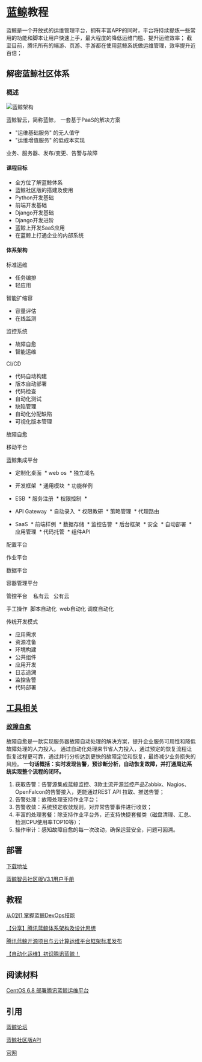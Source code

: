 # [蓝鲸](http://bk.tencent.com)教程

蓝鲸是一个开放式的运维管理平台，拥有丰富APP的同时，平台将持续提炼一些常用的功能和脚本让用户快速上手，最大程度的降低运维门槛、提升运维效率；
截至目前，腾讯所有的端游、页游、手游都在使用蓝鲸系统做运维管理，效率提升近百倍；


## 解密蓝鲸社区体系


### 概述



![蓝鲸架构](http://bk.tencent.com/document/static/images/bk/bkIntroduction/allView.png)


蓝鲸智云，简称蓝鲸， 一套基于PaaS的解决方案
* "运维基础服务" 的无人值守
* "运维增值服务" 的低成本实现

业务、服务器、发布/变更、告警与故障

#### 课程目标

* 全方位了解蓝鲸体系
* 蓝鲸社区版的搭建及使用
* Python开发基础
* 前端开发基础
* Django开发基础
* Django开发进阶
* 蓝鲸上开发SaaS应用
* 在蓝鲸上打通企业的内部系统

#### 体系架构


标准运维
* 任务编排
* 轻应用

智能扩缩容

* 容量评估
* 在线监测

监控系统 
* 故障自愈
* 智能运维

CI/CD
* 代码自动构建
* 版本自动部署
* 代码检查
* 自动化测试
* 缺陷管理
* 自动化分配缺陷
* 可视化版本管理


故障自愈 

移动平台



蓝鲸集成平台

* 定制化桌面 
  * web os
  * 独立域名
* 开发框架
  * 通用模块
  * 功能样例 
* ESB 
  * 服务注册
  * 权限控制
  * 

* API Gateway
  * 自动录入
  * 权限教研
  * 策略管理
  * 代理路由

* SaaS
  * 前端样例
  * 数据存储
  * 监控告警
  * 后台框架
  * 安全
  * 自动部署
  * 应用管理
  * 代码托管
  * 组件API
   



配置平台 

作业平台 

数据平台 


容器管理平台


管控平台
    私有云   公有云


手工操作  脚本自动化  web自动化 调度自动化

传统开发模式
* 应用需求
* 资源准备
* 环境构建
* 公共组件
* 应用开发
* 日志追溯
* 监控告警
* 代码部署



## [工具相关](http://bk.tencent.com/s-mart/market)

### [**故障自愈**](http://bk.tencent.com/s-mart/application/110/detail)

故障自愈是一款实现服务器故障自动处理的解决方案，提升企业服务可用性和降低故障处理的人力投入。
通过自动化处理来节省人力投入，通过预定的恢复流程让恢复过程更可靠，通过并行分析达到更快的故障定位和恢复，最终减少业务损失的风险。
**一句话概括：实时发现告警，预诊断分析，自动恢复故障，并打通周边系统实现整个流程的闭环。**

1. 获取告警：告警源集成蓝鲸监控、3款主流开源监控产品Zabbix、Nagios、OpenFalcon的告警接入，更能通过REST API 拉取、推送告警；
2. 告警处理：故障处理支持作业平台；
3. 告警收敛：系统预定收敛规则，对异常告警事件进行收敛；
4. 丰富的处理套餐：除支持作业平台外，还支持快捷套餐类（磁盘清理、汇总、检测CPU使用率TOP10等）；
5. 操作审计：感知故障自愈的每一次改动，确保运营安全，问题可回溯。



## 部署

[下载地址](http://bk.tencent.com/download/)

[蓝鲸智云社区版V3.1用户手册](http://bbs.bk.tencent.com/forum.php?mod=viewthread&tid=505&extra=page%3D1)




## 教程

[从0到1 掌握蓝鲸DevOps技能](https://ke.qq.com/course/187459#tuin=218e4713)


[【分享】腾讯蓝鲸体系架构及设计思想](http://blog.csdn.net/liuxinsysu/article/details/51251587)

[腾讯蓝鲸开源项目与云计算运维平台框架标准发布](http://www.yunweipai.com/archives/24205.html)

[【自动化运维】初识腾讯蓝鲸！](http://blog.csdn.net/liuxinsysu/article/details/51247753)



## 阅读材料

[CentOS 6.8 部署腾讯蓝鲸运维平台](http://www.linuxprobe.com/centos6-8-deploy-blueking-platform.html)


## 引用

[蓝鲸论坛](http://bbs.bk.tencent.com/forum.php)

[蓝鲸社区版API](http://bk.tencent.com/document/bkapi)

[官网](http://bk.tencent.com)



